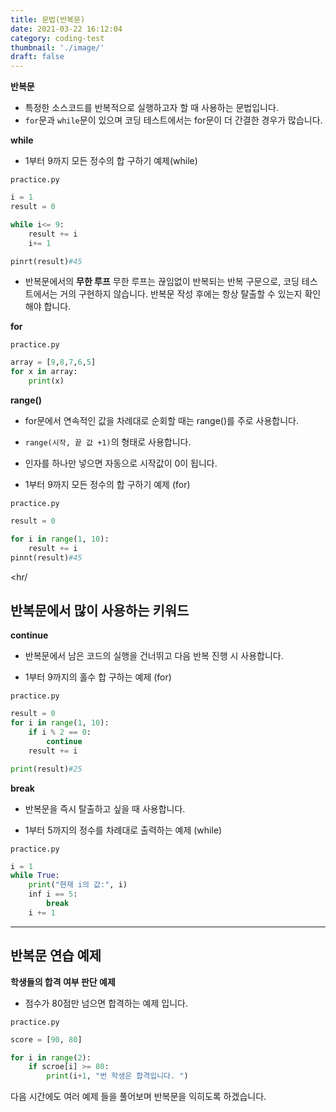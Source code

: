 ```yaml
---
title: 문법(반복문)
date: 2021-03-22 16:12:04
category: coding-test
thumbnail: './image/'
draft: false
---
```


**반복문**

- 특정한 소스코드를 반복적으로 실행하고자 할 때 사용하는 문법입니다.
- `for`문과 `while`문이 있으며 코딩 테스트에서는 for문이 더 간결한 경우가 많습니다.

**while**

- 1부터 9까지 모든 정수의 합 구하기 예제(while)

`practice.py`

```python
i = 1
result = 0

while i<= 9:
    result += i
    i+= 1

pinrt(result)#45
```

- 반복문에서의 **무한 루프**
  무한 루프는 끊임없이 반복되는 반복 구문으로, 코딩 테스트에서는 거의 구현하지 않습니다. 반복문 작성 후에는 항상 탈출할 수 있는지 확인해야 합니다.

**for**

`practice.py`

```python
array = [9,8,7,6,5]
for x in array:
    print(x)
```

**range()**

- for문에서 연속적인 값을 차례대로 순회할 때는 range()를 주로 사용합니다.
- `range(시작, 끝 값 +1)`의 형태로 사용합니다.
- 인자를 하나만 넣으면 자동으로 시작값이 0이 됩니다.

- 1부터 9까지 모든 정수의 합 구하기 예제 (for)

`practice.py`

```python
result = 0

for i in range(1, 10):
    result += i
pinnt(result)#45
```

<hr/

>

## 반복문에서 많이 사용하는 키워드

**continue**

- 반복문에서 남은 코드의 실행을 건너뛰고 다음 반복 진행 시 사용합니다.

- 1부터 9까지의 홀수 합 구하는 예제 (for)

`practice.py`

```python
result = 0
for i in range(1, 10):
    if i % 2 == 0:
        continue
    result += i

print(result)#25
```

**break**

- 반복문을 즉시 탈출하고 싶을 때 사용합니다.

- 1부터 5까지의 정수를 차례대로 출력하는 예제 (while)

`practice.py`

```python
i = 1
while True:
    print("현재 i의 값:", i)
    inf i == 5:
        break
    i += 1
```

<hr/>

## 반복문 연습 예제

**학생들의 합격 여부 판단 예제**

- 점수가 80점만 넘으면 합격하는 예제 입니다.

`practice.py`

```python
score = [90, 80]

for i in range(2):
    if scroe[i] >= 80:
        print(i+1, "번 학생은 합격입니다. ")
```

다음 시간에도 여러 예제 들을 풀어보며 반복문을 익히도록 하겠습니다.

